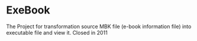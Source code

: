 # ExeBook

The Project for transformation source MBK file (e-book information file) into executable file and view it. Closed in 2011



